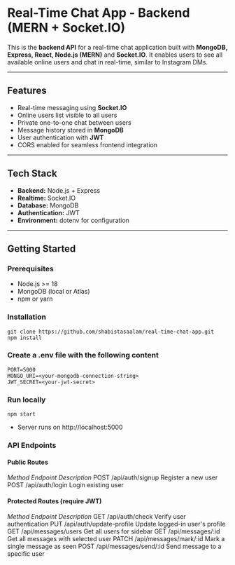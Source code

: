 # Real-Time Chat App - Backend (MERN + Socket.IO)

This is the **backend API** for a real-time chat application built with **MongoDB, Express, React, Node.js (MERN)** and **Socket.IO**. It enables users to see all available online users and chat in real-time, similar to Instagram DMs.

---

## Features

- Real-time messaging using **Socket.IO**
- Online users list visible to all users
- Private one-to-one chat between users
- Message history stored in **MongoDB**
- User authentication with **JWT**
- CORS enabled for seamless frontend integration

---

## Tech Stack

- **Backend:** Node.js + Express
- **Realtime:** Socket.IO
- **Database:** MongoDB
- **Authentication:** JWT
- **Environment:** dotenv for configuration

---

## Getting Started

### Prerequisites

- Node.js >= 18
- MongoDB (local or Atlas)
- npm or yarn

### Installation

```
git clone https://github.com/shabistasaalam/real-time-chat-app.git
npm install
```

### Create a .env file with the following content

```
PORT=5000
MONGO_URI=<your-mongodb-connection-string>
JWT_SECRET=<your-jwt-secret>
```

### Run locally
```
npm start
```
* Server runs on http://localhost:5000

### API Endpoints

#### Public Routes

*Method*	*Endpoint*	        *Description*
POST	/api/auth/signup	Register a new user
POST	/api/auth/login	    Login existing user

#### Protected Routes (require JWT)

*Method*	*Endpoint*	                *Description*
GET	    /api/auth/check	            Verify user authentication
PUT	    /api/auth/update-profile	Update logged-in user's profile
GET	    /api/messages/users	        Get all users for sidebar
GET	    /api/messages/:id	        Get all messages with selected user
PATCH	/api/messages/mark/:id	    Mark a single message as seen
POST	/api/messages/send/:id	    Send message to a specific user